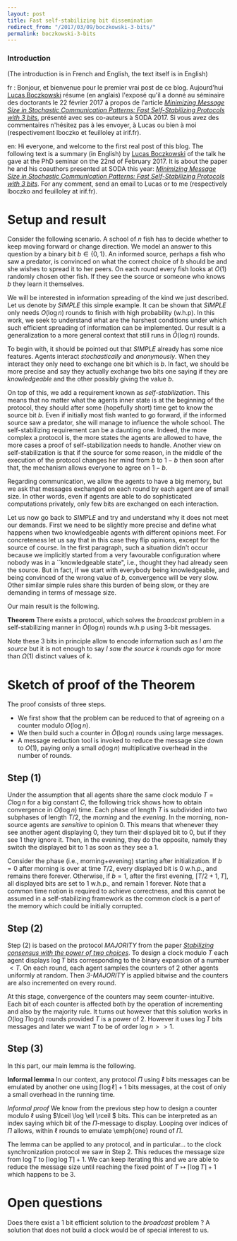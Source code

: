 ```yaml
---
layout: post
title: Fast self-stabilizing bit dissemination
redirect_from: "/2017/03/09/boczkowski-3-bits/"
permalink: boczkowski-3-bits
---
```


### Introduction
(The introduction is in French and English, the text itself is in English)

fr : Bonjour, et bienvenue pour le premier vrai post de ce blog. Aujourd'hui [Lucas Boczkowski](https://www.irif.fr/~lboczko/) résume (en anglais) l'exposé qu'il a donné au séminaire des doctorants le 22 février 2017 à propos de l'article [*Minimizing Message Size in Stochastic Communication Patterns: Fast Self-Stabilizing Protocols with 3 bits*](https://arxiv.org/abs/1602.04419), présenté avec ses co-auteurs à SODA 2017. Si vous avez des commentaires n'hésitez pas à les envoyer, à Lucas ou bien à moi (respectivement lboczko et feuilloley at irif.fr).

en: Hi everyone, and welcome to the first real post of this blog. The following text is a summary (in English) by [Lucas Boczkowski](https://www.irif.fr/~lboczko/) of the talk he gave at the PhD seminar on the 22nd of February 2017. It is about the paper he and his coauthors presented at SODA this year: [*Minimizing Message Size in Stochastic Communication Patterns: Fast Self-Stabilizing Protocols with 3 bits*](https://arxiv.org/abs/1602.04419). For any comment, send an email to Lucas or to me (respectively lboczko and feuilloley at irif.fr).

# Setup and result
Consider the following scenario.
A school of $n$ fish has to decide whether to keep moving forward or change direction. We model an answer to this question by a binary bit $b \in \{0,1\}$.
An informed source, perhaps a fish who saw a predator, is convinced on what the correct choice of $b$ should be and she wishes to spread  it to her peers. On each round every fish looks at $O(1)$ randomly chosen other fish.
If they see the source or someone who knows $b$ they learn it themselves.

We will be interested in information spreading of the kind we just described.
Let us denote  by *SIMPLE* this simple example. It can be shown that *SIMPLE* only needs $O(\log n)$ rounds to finish with high probability (w.h.p). 
In this work, we seek to understand what are the harshest conditions under which such efficient spreading of information can be implemented.
Our result is a generalization to a more general context that still runs in $\tilde{O}(\log n)$ rounds.

To begin with, it should be pointed out that *SIMPLE* already has some nice features. Agents interact *stochastically* and *anonymously*. When they interact they only need to exchange one bit which is $b$. In fact, we should be more precise and say they actually exchange two bits one saying if they are *knowledgeable* and the other possibly giving the value $b$. 

On top of this, we add a requirement known as *self-stabilization*. This means that no matter what the agents inner state is at the beginning of the protocol, they should after some (hopefully short) time get to know the source bit $b$. Even if initially most fish wanted to go forward, if the informed source saw a predator, she will manage to influence the whole school.
The self-stabilizing requirement  can be a daunting one. Indeed, the more complex a protocol is, the more states the agents are allowed to have, the more cases a proof of self-stabilization needs to handle.
Another view on self-stabilization is that if the source for some reason, in the middle of the execution of the protocol changes her mind from $b$ to $1-b$ then soon after that, the mechanism allows everyone to agree on $1-b$.

Regarding communication, we allow the agents to have a big memory, but we ask that messages exchanged on each round by each agent are of small size. 
In other words, 
even if agents are able to do sophisticated computations privately, only few bits are exchanged on each interaction.

Let us now go back to *SIMPLE* and try and understand why it does not meet our demands. 
First we need to be slightly more precise and define what happens when two knowledgeable agents with different opinions meet. For concreteness let us say that in this case they flip opinions, except for the source of course. In the first paragraph, such a situation didn't occur because we implicitly started from a very favourable configuration where nobody was in a ``knowledgeable state", i.e., thought they had already seen the source.
But in fact, if we start with everybody being knowledgeable, and being convinced of the wrong value of $b$, convergence will be very slow. Other similar simple rules share this burden of being slow, or they are demanding in terms of message size.

Our main result is the following.

**Theorem**
 There exists a  protocol, which solves the *broadcast* problem in a self-stabilizing manner in $\tilde{O}(\log n)$ rounds w.h.p using $3$-bit messages.

Note these $3$ bits in principle allow to encode information such as *I am the source* but it is not enough to say *I saw the source $k$ rounds ago* for more than $\Omega(1)$ distinct values of $k$.

# Sketch of proof of the Theorem

The proof consists of three steps.

* We first show that the problem can be reduced to that of agreeing on a counter modulo $O(\log n)$.
* We then build such a counter  in $\tilde{O}(\log n)$ rounds using large messages.
* A message reduction tool is invoked to reduce the message size down to $O(1)$, paying only a small $o(\log n)$ multiplicative overhead in the number of rounds.

## Step $(1)$ 
	
Under the assumption that all agents share the same clock modulo $T = C \log n$ for a big constant $C$, the following trick shows how to obtain convergence  in $O(\log n)$ time. Each phase of length $T$ is subdivided into two subphases of length $T/2$, the *morning* and the *evening*. In the morning, non-source agents are *sensitive* to opinion $0$. This means that whenever they see another agent displaying $0$, they turn their displayed bit to $0$, but if they see $1$ they ignore it. Then, in the evening, they do the opposite, namely they switch the displayed bit to $1$ as soon as they see a $1$. 

Consider the phase (i.e., morning+evening) starting after initialization.  If $b=0$ after morning is over at time $T/2$, every displayed bit is $0$ w.h.p., and remains there forever. Otherwise, if $b=1$, after the first evening, $[T/2+1, T]$, all displayed bits are set to $1$ w.h.p., and remain $1$ forever. Note that a common time notion is required to achieve correctness, and this cannot be assumed in a self-stabilizing framework as the common clock is a part of the memory which could be initially corrupted.

## Step $(2)$
Step $(2)$ is based on the protocol *MAJORITY* from the paper *[Stabilizing consensus with the power of two choices](http://vesta.informatik.rwth-aachen.de/opus/volltexte/2010/2429/pdf/09371.ScheidelerChristian.Paper.2429.pdf)*. To design a clock modulo $T$ each agent displays $\log T$ bits corresponding to the binary expansion of a number $< T$. On each round, each agent samples the counters of $2$ other agents uniformly at random. Then *3-MAJORITY* is applied bitwise and the counters are also incremented on every round. 

At this stage, convergence of the counters may seem counter-intuitive. Each bit of each counter is affected both by the operation of incrementing and also by the majority rule. It turns out however that this solution works in $O(\log T \log n)$ rounds provided $T$ is a power of $2$. However it uses $\log T$ bits messages and later we want $T$ to be of order $\log  n >> 1$.

## Step $(3)$

In this part, our main lemma is the following.

**Informal lemma**
In our context, any protocol  $\Pi$ using $\ell$ bits messages can be emulated by another one using $\lceil \log \ell \rceil +1$ bits messages, at the cost of only a small overhead in the running time.

*Informal proof*
We know from the previous step how to design a counter modulo $\ell$ using $\lceil \log \ell \rceil $ bits. This can be interpreted as an index saying which bit of the $\Pi$-message  to display. Looping over indices of $\Pi$ allows, within $\ell$ rounds to emulate \emph{one} round of $\Pi$.

The lemma can be applied to any protocol, and in particular... to the clock synchronization protocol we saw in Step $2$. This reduces the message size from $\log T$ to $\lceil \log \log T\rceil +1$. We can keep iterating this and
we are able to reduce the message size until reaching the fixed point of $T \mapsto \lceil \log T \rceil + 1$ which happens to be $3$.

# Open questions
Does there exist a $1$ bit efficient solution to the *broadcast* problem ? A solution that does not build a clock would be of special interest to us. 
